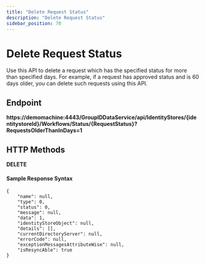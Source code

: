 ```yaml
---
title: "Delete Request Status"
description: "Delete Request Status"
sidebar_position: 70
---
```


# Delete Request Status

Use this API to delete a request which has the specified status for more than specified days. For
example, if a request has approved status and is 60 days older, you can delete such requests using
this API.

## Endpoint

**https://demomachine:4443/GroupIDDataService/api/IdentityStores/{identitystoreId}/Workflows/Status/{RequestStatus}?RequestsOlderThanInDays=1**

## HTTP Methods

**DELETE**

#### Sample Response Syntax

```
{
    "name": null,
    "type": 0,
    "status": 0,
    "message": null,
    "data": 1,
    "identityStoreObject": null,
    "details": [],
    "currentDirectoryServer": null,
    "errorCode": null,
    "exceptionMessagesAttributeWise": null,
    "isResyncAble": true
}
```

